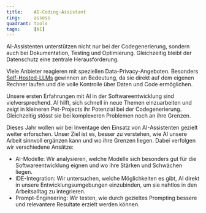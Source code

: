 ```yaml
---
title:    AI-Coding-Assistant  
ring:     assess  
quadrant: tools
tags:     [AI]
---
```


AI-Assistenten unterstützen nicht nur bei der Codegenerierung, sondern auch bei Dokumentation, Testing und Optimierung. Gleichzeitig bleibt der Datenschutz eine zentrale Herausforderung.

Viele Anbieter reagieren mit speziellen Data-Privacy-Angeboten. Besonders [Self-Hosted-LLMs][selfHostedLlms] gewinnen an Bedeutung, da sie direkt auf dem eigenen Rechner laufen und die volle Kontrolle über Daten und Code ermöglichen.

Unsere ersten Erfahrungen mit AI in der Softwareentwicklung sind vielversprechend. AI hilft, sich schnell in neue Themen einzuarbeiten und zeigt in kleineren Pet-Projects ihr Potenzial bei der Codegenerierung. Gleichzeitig stösst sie bei komplexeren Problemen noch an ihre Grenzen.

Dieses Jahr wollen wir bei Inventage den Einsatz von AI-Assistenten gezielt weiter erforschen. Unser Ziel ist es, besser zu verstehen, wie AI unsere Arbeit sinnvoll ergänzen kann und wo ihre Grenzen liegen. Dabei verfolgen wir verschiedene Ansätze:
- AI-Modelle: Wir analysieren, welche Modelle sich besonders gut für die Softwareentwicklung eignen und wo ihre Stärken und Schwächen liegen.
- IDE-Integration: Wir untersuchen, welche Möglichkeiten es gibt, AI direkt in unsere Entwicklungsumgebungen einzubinden, um sie nahtlos in den Arbeitsalltag zu integrieren.
- Prompt-Engineering: Wir testen, wie durch gezieltes Prompting bessere und relevantere Resultate erzielt werden können.

[selfHostedLlms]: /platforms/self-hosted-llms
